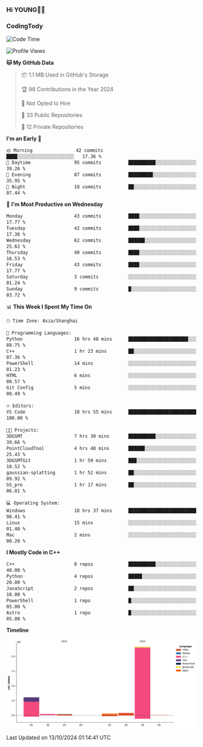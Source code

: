 <!--
**IHKYoung/IHKYoung** is a ✨ _special_ ✨ repository because its `README.md` (this file) appears on your GitHub profile.

Here are some ideas to get you started:

- 🔭 I’m currently working on ...
- 🌱 I’m currently learning ...
- 👯 I’m looking to collaborate on ...
- 🤔 I’m looking for help with ...
- 💬 Ask me about ...
- 📫 How to reach me: ...
- 😄 Pronouns: ...
- ⚡ Fun fact: ...
-->

### Hi YOUNG👋🏻


### CodingTody
<!--START_SECTION:waka-->
![Code Time](http://img.shields.io/badge/Code%20Time-228%20hrs%2034%20mins-blue)

![Profile Views](http://img.shields.io/badge/Profile%20Views-0-blue)

**🐱 My GitHub Data** 

> 📦 1.1 MB Used in GitHub's Storage 
 > 
> 🏆 98 Contributions in the Year 2024
 > 
> 🚫 Not Opted to Hire
 > 
> 📜 33 Public Repositories 
 > 
> 🔑 12 Private Repositories 
 > 
**I'm an Early 🐤** 

```text
🌞 Morning                42 commits          ████░░░░░░░░░░░░░░░░░░░░░   17.36 % 
🌆 Daytime                95 commits          ██████████░░░░░░░░░░░░░░░   39.26 % 
🌃 Evening                87 commits          █████████░░░░░░░░░░░░░░░░   35.95 % 
🌙 Night                  18 commits          ██░░░░░░░░░░░░░░░░░░░░░░░   07.44 % 
```
📅 **I'm Most Productive on Wednesday** 

```text
Monday                   43 commits          ████░░░░░░░░░░░░░░░░░░░░░   17.77 % 
Tuesday                  42 commits          ████░░░░░░░░░░░░░░░░░░░░░   17.36 % 
Wednesday                62 commits          ██████░░░░░░░░░░░░░░░░░░░   25.62 % 
Thursday                 40 commits          ████░░░░░░░░░░░░░░░░░░░░░   16.53 % 
Friday                   43 commits          ████░░░░░░░░░░░░░░░░░░░░░   17.77 % 
Saturday                 3 commits           ░░░░░░░░░░░░░░░░░░░░░░░░░   01.24 % 
Sunday                   9 commits           █░░░░░░░░░░░░░░░░░░░░░░░░   03.72 % 
```


📊 **This Week I Spent My Time On** 

```text
🕑︎ Time Zone: Asia/Shanghai

💬 Programming Languages: 
Python                   16 hrs 48 mins      ██████████████████████░░░   88.75 % 
C++                      1 hr 23 mins        ██░░░░░░░░░░░░░░░░░░░░░░░   07.36 % 
PowerShell               14 mins             ░░░░░░░░░░░░░░░░░░░░░░░░░   01.23 % 
HTML                     6 mins              ░░░░░░░░░░░░░░░░░░░░░░░░░   00.57 % 
Git Config               5 mins              ░░░░░░░░░░░░░░░░░░░░░░░░░   00.49 % 

🔥 Editors: 
VS Code                  18 hrs 55 mins      █████████████████████████   100.00 % 

🐱‍💻 Projects: 
3DGSMT                   7 hrs 30 mins       ██████████░░░░░░░░░░░░░░░   39.66 % 
PointCloudTool           4 hrs 48 mins       ██████░░░░░░░░░░░░░░░░░░░   25.43 % 
3DGSMTGit                1 hr 59 mins        ███░░░░░░░░░░░░░░░░░░░░░░   10.52 % 
gaussian-splatting       1 hr 52 mins        ██░░░░░░░░░░░░░░░░░░░░░░░   09.92 % 
GS_pre                   1 hr 17 mins        ██░░░░░░░░░░░░░░░░░░░░░░░   06.81 % 

💻 Operating System: 
Windows                  18 hrs 37 mins      █████████████████████████   98.41 % 
Linux                    15 mins             ░░░░░░░░░░░░░░░░░░░░░░░░░   01.40 % 
Mac                      2 mins              ░░░░░░░░░░░░░░░░░░░░░░░░░   00.20 % 
```

**I Mostly Code in C++** 

```text
C++                      8 repos             ██████████░░░░░░░░░░░░░░░   40.00 % 
Python                   4 repos             █████░░░░░░░░░░░░░░░░░░░░   20.00 % 
JavaScript               2 repos             ██░░░░░░░░░░░░░░░░░░░░░░░   10.00 % 
PowerShell               1 repo              █░░░░░░░░░░░░░░░░░░░░░░░░   05.00 % 
Astro                    1 repo              █░░░░░░░░░░░░░░░░░░░░░░░░   05.00 % 
```



**Timeline**

![Lines of Code chart](https://raw.githubusercontent.com/IHKYoung/IHKYoung/baseline/assets/bar_graph.png)


 Last Updated on 13/10/2024 01:14:41 UTC
<!--END_SECTION:waka-->
